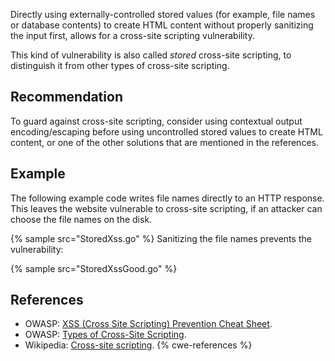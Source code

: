 Directly using externally-controlled stored values (for example, file names or database contents) to create HTML content without properly sanitizing the input first, allows for a cross-site scripting vulnerability.

This kind of vulnerability is also called *stored* cross-site scripting, to distinguish it from other types of cross-site scripting.


## Recommendation
To guard against cross-site scripting, consider using contextual output encoding/escaping before using uncontrolled stored values to create HTML content, or one of the other solutions that are mentioned in the references.


## Example
The following example code writes file names directly to an HTTP response. This leaves the website vulnerable to cross-site scripting, if an attacker can choose the file names on the disk.

{% sample src="StoredXss.go" %}
Sanitizing the file names prevents the vulnerability:

{% sample src="StoredXssGood.go" %}

## References
* OWASP: [XSS (Cross Site Scripting) Prevention Cheat Sheet](https://cheatsheetseries.owasp.org/cheatsheets/Cross_Site_Scripting_Prevention_Cheat_Sheet.html).
* OWASP: [Types of Cross-Site Scripting](https://www.owasp.org/index.php/Types_of_Cross-Site_Scripting).
* Wikipedia: [Cross-site scripting](http://en.wikipedia.org/wiki/Cross-site_scripting).
{% cwe-references %}

